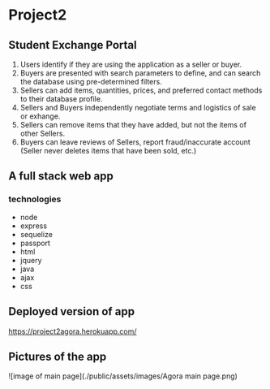 # Project2

## Student Exchange Portal

1) Users identify if they are using the application as a seller or buyer.
2) Buyers are presented with search parameters to define, and can search the database using pre-determined filters.
3) Sellers can add items, quantities, prices, and preferred contact methods to their database profile.
4) Sellers and Buyers independently negotiate terms and logistics of sale or exhange.
5) Sellers can remove items that they have added, but not the items of other Sellers.
6) Buyers can leave reviews of Sellers, report fraud/inaccurate account (Seller never deletes items that have been sold, etc.)

## A full stack web app
### technologies
* node
* express
* sequelize
* passport
* html
* jquery
* java
* ajax
* css


## Deployed version of app
https://project2agora.herokuapp.com/ 

## Pictures of the app

![image of main page](./public/assets/images/Agora main page.png)
